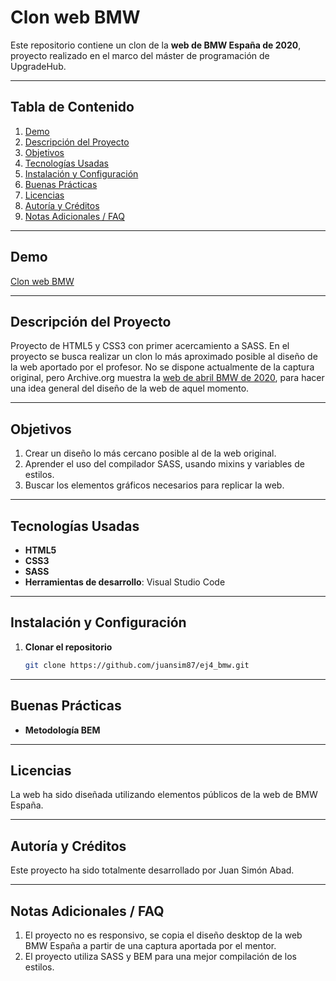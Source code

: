 # Clon web BMW

Este repositorio contiene un clon de la **web de BMW España de 2020**, proyecto realizado en el marco del máster de programación de UpgradeHub.

---

## Tabla de Contenido
1. [Demo](#demo)  
2. [Descripción del Proyecto](#descripción-del-proyecto)  
3. [Objetivos](#objetivos)  
4. [Tecnologías Usadas](#tecnologías-usadas)  
5. [Instalación y Configuración](#instalación-y-configuración)  
6. [Buenas Prácticas](#buenas-prácticas)  
7. [Licencias](#licencias)  
8. [Autoría y Créditos](#autoría-y-créditos)  
9. [Notas Adicionales / FAQ](#notas-adicionales--faq)  

---

## Demo
[Clon web BMW](https://clon-bmw2020.netlify.app/)

---

## Descripción del Proyecto
Proyecto de HTML5 y CSS3 con primer acercamiento a SASS. En el proyecto se busca realizar un clon lo más aproximado posible al diseño de la web aportado por el profesor. No se dispone actualmente de la captura original, pero Archive.org muestra la [web de abril BMW de 2020](https://web.archive.org/web/20200301115629/https://www.bmw.es/es/index.html), para hacer una idea general del diseño de la web de aquel momento.

---

## Objetivos
1. Crear un diseño lo más cercano posible al de la web original.
2. Aprender el uso del compilador SASS, usando mixins y variables de estilos.
3. Buscar los elementos gráficos necesarios para replicar la web.

---

## Tecnologías Usadas
- **HTML5**
- **CSS3**
- **SASS**
- **Herramientas de desarrollo**: Visual Studio Code

---

## Instalación y Configuración
1. **Clonar el repositorio**  
   ```bash
   git clone https://github.com/juansim87/ej4_bmw.git
---

## Buenas Prácticas
- **Metodología BEM**

---

## Licencias
La web ha sido diseñada utilizando elementos públicos de la web de BMW España.

---

## Autoría y Créditos
Este proyecto ha sido totalmente desarrollado por Juan Simón Abad.

---

## Notas Adicionales / FAQ
1. El proyecto no es responsivo, se copia el diseño desktop de la web BMW España a partir de una captura aportada por el mentor.
2. El proyecto utiliza SASS y BEM para una mejor compilación de los estilos.
